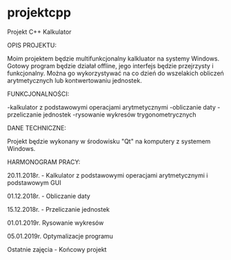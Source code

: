 # projektcpp
Projekt C++
Kalkulator

OPIS PROJEKTU:

Moim projektem będzie multifunkcjonalny kalkluator na systemy Windows. Gotowy program będzie działał offline, jego interfejs będzie przejrzysty i funkcjonalny. Można go wykorzystywać na co dzień do wszelakich obliczeń arytmetycznych lub kontwertowaniu jednostek.

FUNKCJONALNOŚCI:

-kalkulator z podstawowymi operacjami arytmetycznymi
-obliczanie daty
-przeliczanie jednostek
-rysowanie wykresów trygonometrycznych

DANE TECHNICZNE:

Projekt będzie wykonany w środowisku "Qt" na komputery z systemem Windows.

HARMONOGRAM PRACY:

20.11.2018r.  - Kalkulator z podstawowymi operacjami arytmetycznymi i podstawowym GUI

01.12.2018r.  - Obliczanie daty

15.12.2018r. - Przeliczanie jednostek 

01.01.2019r. Rysowanie wykresów

05.01.2019r.  Optymalizacje programu

Ostatnie zajęcia - Końcowy projekt
